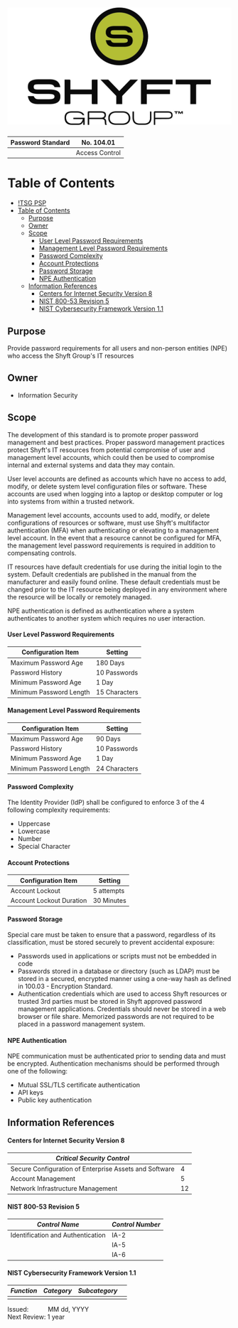 ![TSG PSP](/images/header.jpg)
================================================

| Password Standard | No. 104.01     |
| ------------------| -------------- |
|                   | Access Control |


# Table of Contents
- [!TSG PSP](#)
- [Table of Contents](#table-of-contents)
  - [Purpose](#purpose)
  - [Owner](#owner)
  - [Scope](#scope)
      - [User Level Password Requirements](#user-level-password-requirements)
      - [Management Level Password Requirements](#management-level-password-requirements)
      - [Password Complexity](#password-complexity)
      - [Account Protections](#account-protections)
      - [Password Storage](#password-storage)
      - [NPE Authentication](#npe-authentication)
  - [Information References](#information-references)
      - [Centers for Internet Security Version 8](#centers-for-internet-security-version-8)
      - [NIST 800-53 Revision 5](#nist-800-53-revision-5)
      - [NIST Cybersecurity Framework Version 1.1](#nist-cybersecurity-framework-version-11)

## Purpose
Provide password requirements for all users and non-person entities (NPE) who access the Shyft Group's IT resources

## Owner
- Information Security

## Scope
The development of this standard is to promote proper password management and best practices. Proper password management practices protect Shyft's IT resources from potential compromise of user and management level accounts, which could then be used to compromise internal and external systems and data they may contain.

User level accounts are defined as accounts which have no access to add, modify, or delete system level configuration files or software. These accounts are used when logging into a laptop or desktop computer or log into systems from within a trusted network.

Management level accounts, accounts used to add, modify, or delete configurations of resources or software, must use Shyft's multifactor authentication (MFA) when authenticating or elevating to a management level account. In the event that a resource cannot be configured for MFA, the management level password requirements is required in addition to compensating controls.

IT resources have default credentials for use during the initial login to the system. Default credentials are published in the manual from the manufacturer and easily found online. These default credentials must be changed prior to the IT resource being deployed in any environment where the resource will be locally or remotely managed.

NPE authentication is defined as authentication where a system authenticates to another system which requires no user interaction.

#### User Level Password Requirements
| Configuration Item      | Setting       |
| ----------------------- | ------------- |
| Maximum Password Age    | 180 Days      |
| Password History        | 10 Passwords  |
| Minimum Password Age    | 1 Day         |
| Minimum Password Length | 15 Characters |

#### Management Level Password Requirements
| Configuration Item      | Setting       |
| ----------------------- | ------------- |
| Maximum Password Age    | 90 Days       |
| Password History        | 10 Passwords  |
| Minimum Password Age    | 1 Day         |
| Minimum Password Length | 24 Characters |

#### Password Complexity
The Identity Provider (IdP) shall be configured to enforce 3 of the 4 following complexity requirements:
- Uppercase
- Lowercase
- Number
- Special Character

#### Account Protections
| Configuration Item       | Setting    |
| ------------------------ | ---------- |
| Account Lockout          | 5 attempts |
| Account Lockout Duration | 30 Minutes |

#### Password Storage
Special care must be taken to ensure that a password, regardless of its classification, must be stored securely to prevent accidental exposure:
- Passwords used in applications or scripts must not be embedded in code
- Passwords stored in a database or directory (such as LDAP) must be stored in a secured, encrypted manner using a one-way hash as defined in 100.03 - Encryption Standard.
- Authentication credentials which are used to access Shyft resources or trusted 3rd parties must be stored in Shyft approved password management applications. Credentials should never be stored in a web browser or file share. Memorized passwords are not required to be placed in a password management system.

#### NPE Authentication
NPE communication must be authenticated prior to sending data and must be encrypted. Authentication mechanisms should be performed through one of the following:
- Mutual SSL/TLS certificate authentication
- API keys
- Public key authentication

## Information References

#### Centers for Internet Security Version 8

| _Critical Security Control_                            |          |
| ------------------------------------------------------ | -------- |
| Secure Configuration of Enterprise Assets and Software | 4        | 
| Account Management                                     | 5        |
| Network Infrastructure Management                      | 12       |

#### NIST 800-53 Revision 5

| _Control Name_                    | _Control Number_ |
| --------------------------------- | ---------------- |
| Identification and Authentication | IA-2             |
|                                   | IA-5             |
|                                   | IA-6             |

#### NIST Cybersecurity Framework Version 1.1

| _Function_ | _Category_ | _Subcategory_ |   |
| ---------- | ---------- | ------------- | - |
|            |            |               |   |

<div class='footer'>
  Issued: &nbsp;&nbsp;&nbsp;&nbsp;&nbsp;&nbsp;&nbsp;&nbsp;&nbsp; MM dd, YYYY </br>
  Next Review: 1 year </br>
</div>